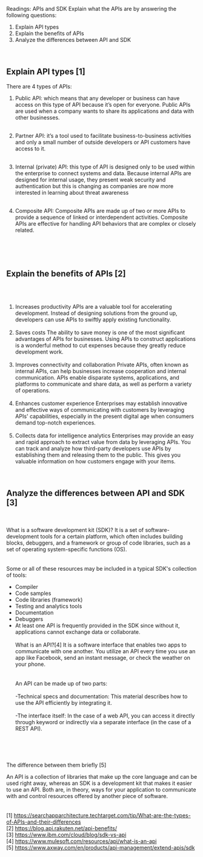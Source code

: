 Readings: APIs and SDK 
Explain what the APIs are by answering the following questions: 
1.	Explain API types
2.	Explain the benefits of APIs
3.	Analyze the differences between API and SDK
<br><br><br>
## Explain API types [1]
There are 4 types of APIs:
1. Public API: which means that any developer or business can have access on this type of API because it’s open for everyone. Public APIs are used when a company wants to share its applications and data with other businesses.
<br><br>
2. Partner API: it’s a tool used to facilitate business-to-business activities and only a small number of outside developers or API customers have access to it.
<br><br>

3. Internal (private) API: this type of API is designed only to be used within the enterprise to connect systems and data. Because internal APIs are designed for internal usage, they present weak security and authentication but this is changing as companies are now more interested in learning about threat awareness 
<br><br>
4.	Composite API: Composite APIs are made up of two or more APIs to provide a sequence of linked or interdependent activities. Composite APIs are effective for handling API behaviors that are complex or closely related.

<br><br><br>

## Explain the benefits of APIs [2]
<br><br>
1. Increases productivity
APIs are a valuable tool for accelerating development. Instead of designing solutions from the ground up, developers can use APIs to swiftly apply existing functionality.
<br><br>
2. Saves costs
The ability to save money is one of the most significant advantages of APIs for businesses. Using APIs to construct applications is a wonderful method to cut expenses because they greatly reduce development work.
<br><br>
3. Improves connectivity and collaboration
Private APIs, often known as internal APIs, can help businesses increase cooperation and internal communication. APIs enable disparate systems, applications, and platforms to communicate and share data, as well as perform a variety of operations.
<br><br>
4. Enhances customer experience
Enterprises may establish innovative and effective ways of communicating with customers by leveraging APIs' capabilities, especially in the present digital age when consumers demand top-notch experiences.
<br><br>
5. Collects data for intelligence analytics
Enterprises may provide an easy and rapid approach to extract value from data by leveraging APIs. You can track and analyze how third-party developers use APIs by establishing them and releasing them to the public. This gives you valuable information on how customers engage with your items.
<br> <br> <br>

## Analyze the differences between API and SDK [3]
<br><br>
What is a software development kit (SDK)?
It is a set of software-development tools for a certain platform, which often includes building blocks, debuggers, and a framework or group of code libraries, such as a set of operating system-specific functions (OS). <br><br><br>
Some or all of these resources may be included in a typical SDK's collection of tools:
- Compiler
- Code samples
- Code libraries (framework)
- Testing and analytics tools
- Documentation
- Debuggers
- At least one API is frequently provided in the SDK since without it, applications cannot exchange data or collaborate.
<br><br>
What is an API?[4]
It is a software interface that enables two apps to communicate with one another. You utilize an API every time you use an app like Facebook, send an instant message, or check the weather on your phone.
<br><br><br>
An API can be made up of two parts:
<br><br>
-Technical specs and documentation: This material describes how to use the API efficiently by integrating it.
<br><br>
-The interface itself: In the case of a web API, you can access it directly through keyword or indirectly via a separate interface (in the case of a REST API).

<br><br><br>

The difference between them briefly [5]

An API is a collection of libraries that make up the core language and can be used right away, whereas an SDK is a development kit that makes it easier to use an API. Both are, in theory, ways for your application to communicate with and control resources offered by another piece of software. 
<br><br><br>
[1] https://searchapparchitecture.techtarget.com/tip/What-are-the-types-of-APIs-and-their-differences 
<br>
[2] https://blog.api.rakuten.net/api-benefits/ 
<br>
[3] https://www.ibm.com/cloud/blog/sdk-vs-api 
<br>
[4] https://www.mulesoft.com/resources/api/what-is-an-api 
<br>
[5] https://www.axway.com/en/products/api-management/extend-apis/sdk